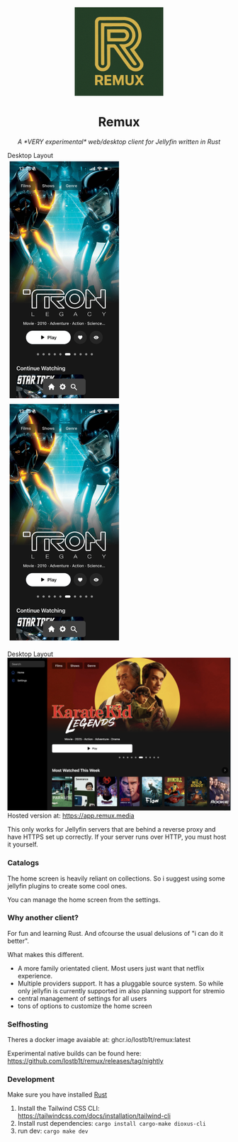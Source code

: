 
<div align="center">
   <img width="200" height="200" src="logo.png" alt="Logo">
</div>
   
<div align="center">
  <h1><b>Remux</b></h1>
  <p><i>A *VERY experimental* web/desktop client for Jellyfin written in Rust </i></p>
</div>



<p align="center">
    <summary> Desktop Layout </summary>
  <img src="mobile.png" style="max-width:500px; width:49%; margin:5px;" alt="Image 1">
  <img src="mobile.png" style="max-width:500px; width:49%; margin:5px;" alt="Image 2">
</p>





  
<p align="center">
<summary> Desktop Layout </summary>
  <img src="desktop.png" style="max-width:1000px; width:100%;" alt="Image 1">
</



Hosted version at: https://app.remux.media

This only works for Jellyfin servers that are behind a reverse proxy and have HTTPS set up correctly. If your server runs over HTTP, you must host it yourself.

### Catalogs

The home screen is heavily reliant on collections. 
So i suggest using some jellyfin plugins to create some cool ones.

You can manage the home screen from the settings.

### Why another client?

For fun and learning Rust. And ofcourse the usual delusions of "i can do it better".

What makes this different.

- A more family orientated client. Most users just want that netflix experience.
- Multiple providers support. It has a pluggable source system. So while only jellyfin is currently supported im also planning support for stremio
- central management of settings for all users
- tons of options to customize the home screen

### Selfhosting
 
Theres a docker image avaiable at: ghcr.io/lostb1t/remux:latest

Experimental native builds can be found here: https://github.com/lostb1t/remux/releases/tag/nightly

### Development

Make sure you have installed [Rust](https://www.rust-lang.org/tools/install)

1. Install the Tailwind CSS CLI: https://tailwindcss.com/docs/installation/tailwind-cli
2. Install rust dependencies: `cargo install cargo-make dioxus-cli`
3. run dev: `cargo make dev`
